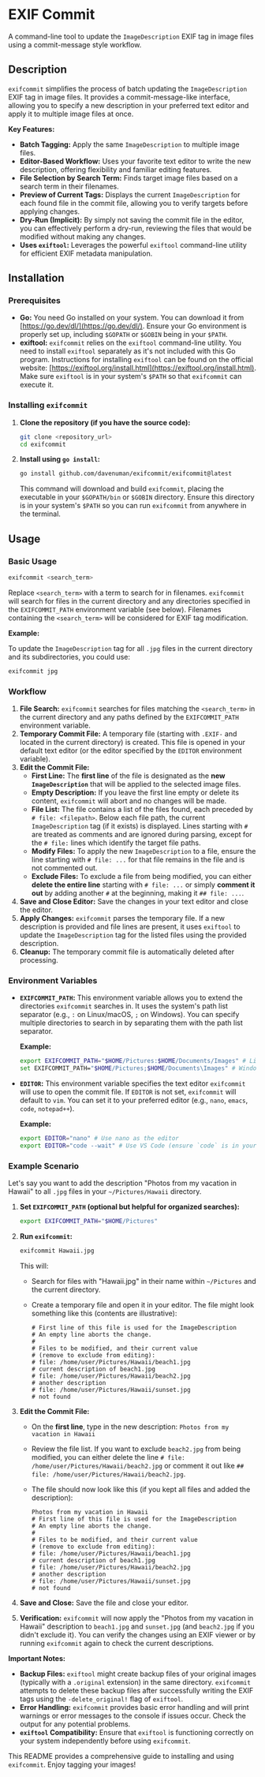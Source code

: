 
# EXIF Commit

A command-line tool to update the `ImageDescription` EXIF tag in image files using a commit-message style workflow.

## Description

`exifcommit` simplifies the process of batch updating the `ImageDescription` EXIF tag in image files. It provides a commit-message-like interface, allowing you to specify a new description in your preferred text editor and apply it to multiple image files at once.

**Key Features:**

*   **Batch Tagging:** Apply the same `ImageDescription` to multiple image files.
*   **Editor-Based Workflow:** Uses your favorite text editor to write the new description, offering flexibility and familiar editing features.
*   **File Selection by Search Term:**  Finds target image files based on a search term in their filenames.
*   **Preview of Current Tags:** Displays the current `ImageDescription` for each found file in the commit file, allowing you to verify targets before applying changes.
*   **Dry-Run (Implicit):**  By simply not saving the commit file in the editor, you can effectively perform a dry-run, reviewing the files that would be modified without making any changes.
*   **Uses `exiftool`:** Leverages the powerful `exiftool` command-line utility for efficient EXIF metadata manipulation.

## Installation

### Prerequisites

*   **Go:**  You need Go installed on your system. You can download it from [https://go.dev/dl/](https://go.dev/dl/). Ensure your Go environment is properly set up, including `$GOPATH` or `$GOBIN` being in your `$PATH`.
*   **exiftool:** `exifcommit` relies on the `exiftool` command-line utility. You need to install `exiftool` separately as it's not included with this Go program.  Instructions for installing `exiftool` can be found on the official website: [https://exiftool.org/install.html](https://exiftool.org/install.html). Make sure `exiftool` is in your system's `$PATH` so that `exifcommit` can execute it.

### Installing `exifcommit`

1.  **Clone the repository (if you have the source code):**
    ```bash
    git clone <repository_url>
    cd exifcommit
    ```

2.  **Install using `go install`:**
    ```bash
    go install github.com/davenuman/exifcommit/exifcommit@latest
    ```
    This command will download and build `exifcommit`, placing the executable in your `$GOPATH/bin` or `$GOBIN` directory. Ensure this directory is in your system's `$PATH` so you can run `exifcommit` from anywhere in the terminal.

## Usage

### Basic Usage

```bash
exifcommit <search_term>
```

Replace `<search_term>` with a term to search for in filenames. `exifcommit` will search for files in the current directory and any directories specified in the `EXIFCOMMIT_PATH` environment variable (see below). Filenames containing the `<search_term>` will be considered for EXIF tag modification.

**Example:**

To update the `ImageDescription` tag for all `.jpg` files in the current directory and its subdirectories, you could use:

```bash
exifcommit jpg
```

### Workflow

1.  **File Search:** `exifcommit` searches for files matching the `<search_term>` in the current directory and any paths defined by the `EXIFCOMMIT_PATH` environment variable.
2.  **Temporary Commit File:**  A temporary file (starting with `.EXIF-` and located in the current directory) is created. This file is opened in your default text editor (or the editor specified by the `EDITOR` environment variable).
3.  **Edit the Commit File:**
    *   **First Line:** The **first line** of the file is designated as the **new `ImageDescription`** that will be applied to the selected image files.
    *   **Empty Description:** If you leave the first line empty or delete its content, `exifcommit` will abort and no changes will be made.
    *   **File List:** The file contains a list of the files found, each preceded by `# file: <filepath>`. Below each file path, the current `ImageDescription` tag (if it exists) is displayed. Lines starting with `#` are treated as comments and are ignored during parsing, except for the `# file:` lines which identify the target file paths.
    *   **Modify Files:** To apply the new `ImageDescription` to a file, ensure the line starting with `# file: ...` for that file remains in the file and is not commented out.
    *   **Exclude Files:** To exclude a file from being modified, you can either **delete the entire line** starting with `# file: ...` or simply **comment it out** by adding another `#` at the beginning, making it `## file: ...`.
4.  **Save and Close Editor:** Save the changes in your text editor and close the editor.
5.  **Apply Changes:** `exifcommit` parses the temporary file. If a new description is provided and file lines are present, it uses `exiftool` to update the `ImageDescription` tag for the listed files using the provided description.
6.  **Cleanup:** The temporary commit file is automatically deleted after processing.

### Environment Variables

*   **`EXIFCOMMIT_PATH`:**  This environment variable allows you to extend the directories `exifcommit` searches in. It uses the system's path list separator (e.g., `:` on Linux/macOS, `;` on Windows).  You can specify multiple directories to search in by separating them with the path list separator.

    **Example:**

    ```bash
    export EXIFCOMMIT_PATH="$HOME/Pictures:$HOME/Documents/Images" # Linux/macOS
    set EXIFCOMMIT_PATH="$HOME/Pictures;$HOME/Documents\Images" # Windows
    ```

*   **`EDITOR`:**  This environment variable specifies the text editor `exifcommit` will use to open the commit file. If `EDITOR` is not set, `exifcommit` will default to `vim`. You can set it to your preferred editor (e.g., `nano`, `emacs`, `code`, `notepad++`).

    **Example:**

    ```bash
    export EDITOR="nano" # Use nano as the editor
    export EDITOR="code --wait" # Use VS Code (ensure `code` is in your PATH and `--wait` is used for proper workflow)
    ```

### Example Scenario

Let's say you want to add the description "Photos from my vacation in Hawaii" to all `.jpg` files in your `~/Pictures/Hawaii` directory.

1.  **Set `EXIFCOMMIT_PATH` (optional but helpful for organized searches):**

    ```bash
    export EXIFCOMMIT_PATH="$HOME/Pictures"
    ```

2.  **Run `exifcommit`:**

    ```bash
    exifcommit Hawaii.jpg
    ```

    This will:
    *   Search for files with "Hawaii.jpg" in their name within `~/Pictures` and the current directory.
    *   Create a temporary file and open it in your editor. The file might look something like this (contents are illustrative):

        ```
        # First line of this file is used for the ImageDescription
        # An empty line aborts the change.
        #
        # Files to be modified, and their current value
        # (remove to exclude from editing):
        # file: /home/user/Pictures/Hawaii/beach1.jpg
        # current description of beach1.jpg
        # file: /home/user/Pictures/Hawaii/beach2.jpg
        # another description
        # file: /home/user/Pictures/Hawaii/sunset.jpg
        # not found
        ```

3.  **Edit the Commit File:**
    *   On the **first line**, type in the new description: `Photos from my vacation in Hawaii`
    *   Review the file list. If you want to exclude `beach2.jpg` from being modified, you can either delete the line `# file: /home/user/Pictures/Hawaii/beach2.jpg` or comment it out like `## file: /home/user/Pictures/Hawaii/beach2.jpg`.
    *   The file should now look like this (if you kept all files and added the description):

        ```
        Photos from my vacation in Hawaii
        # First line of this file is used for the ImageDescription
        # An empty line aborts the change.
        #
        # Files to be modified, and their current value
        # (remove to exclude from editing):
        # file: /home/user/Pictures/Hawaii/beach1.jpg
        # current description of beach1.jpg
        # file: /home/user/Pictures/Hawaii/beach2.jpg
        # another description
        # file: /home/user/Pictures/Hawaii/sunset.jpg
        # not found
        ```

4.  **Save and Close:** Save the file and close your editor.
5.  **Verification:** `exifcommit` will now apply the "Photos from my vacation in Hawaii" description to `beach1.jpg` and `sunset.jpg` (and `beach2.jpg` if you didn't exclude it). You can verify the changes using an EXIF viewer or by running `exifcommit` again to check the current descriptions.

**Important Notes:**

*   **Backup Files:** `exiftool` might create backup files of your original images (typically with a `.original` extension) in the same directory. `exifcommit` attempts to delete these backup files after successfully writing the EXIF tags using the `-delete_original!` flag of `exiftool`.
*   **Error Handling:** `exifcommit` provides basic error handling and will print warnings or error messages to the console if issues occur. Check the output for any potential problems.
*   **`exiftool` Compatibility:**  Ensure that `exiftool` is functioning correctly on your system independently before using `exifcommit`.

This README provides a comprehensive guide to installing and using `exifcommit`. Enjoy tagging your images!
